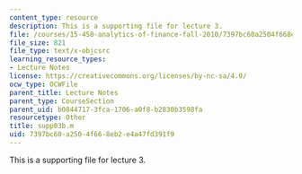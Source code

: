 ```yaml
---
content_type: resource
description: This is a supporting file for lecture 3.
file: /courses/15-450-analytics-of-finance-fall-2010/7397bc60a2504f668eb2e4a47fd391f9_supp03b.m
file_size: 821
file_type: text/x-objcsrc
learning_resource_types:
- Lecture Notes
license: https://creativecommons.org/licenses/by-nc-sa/4.0/
ocw_type: OCWFile
parent_title: Lecture Notes
parent_type: CourseSection
parent_uid: b0844717-3fca-1706-a0f8-b2830b3598fa
resourcetype: Other
title: supp03b.m
uid: 7397bc60-a250-4f66-8eb2-e4a47fd391f9
---
```

This is a supporting file for lecture 3.